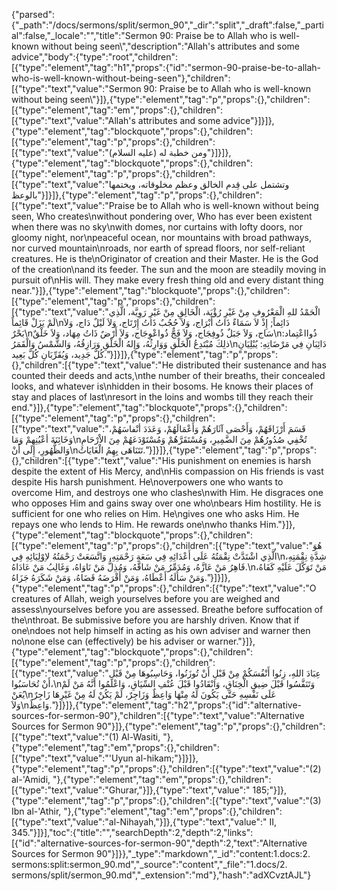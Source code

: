 {"parsed":{"_path":"/docs/sermons/split/sermon_90","_dir":"split","_draft":false,"_partial":false,"_locale":"","title":"Sermon 90:  Praise be to Allah who is well-known without being seen\\","description":"Allah's attributes and some advice","body":{"type":"root","children":[{"type":"element","tag":"h1","props":{"id":"sermon-90-praise-be-to-allah-who-is-well-known-without-being-seen"},"children":[{"type":"text","value":"Sermon 90:  Praise be to Allah who is well-known without being seen\\"}]},{"type":"element","tag":"p","props":{},"children":[{"type":"element","tag":"em","props":{},"children":[{"type":"text","value":"Allah's attributes and some advice"}]}]},{"type":"element","tag":"blockquote","props":{},"children":[{"type":"element","tag":"p","props":{},"children":[{"type":"text","value":"ومن خطبة له (عليه السلام)"}]}]},{"type":"element","tag":"blockquote","props":{},"children":[{"type":"element","tag":"p","props":{},"children":[{"type":"text","value":"وتشتمل على قِدم الخالق وعظم مخلوقاته، ويختمها بالوعظ"}]}]},{"type":"element","tag":"p","props":{},"children":[{"type":"text","value":"Praise be to Allah who is well-known without being seen, Who creates\nwithout pondering over, Who has ever been existent when there was no sky\nwith domes, nor curtains with lofty doors, nor gloomy night, nor\npeaceful ocean, nor mountains with broad pathways, nor curved mountain\nroads, nor earth of spread floors, nor self-reliant creatures. He is the\nOriginator of creation and their Master. He is the God of the creation\nand its feeder. The sun and the moon are steadily moving in pursuit of\nHis will. They make every fresh thing old and every distant thing near."}]},{"type":"element","tag":"blockquote","props":{},"children":[{"type":"element","tag":"p","props":{},"children":[{"type":"text","value":"الْحَمْدُ للهِ الْمَعْرُوفِ مِنْ غَيْرِ رُؤْيَة، الْخَالِقِ مِنْ غَيْرِ رَوِيَّة، الَّذِي لَمْ يَزَلْ قَائِماً\nدَائِماً; إِذْ لاَ سَمَاءٌ ذَاتُ أَبْرَاج، وَلاَ حُجُبٌ ذَاتُ إِرْتَاج، وَلاَ لَيْلٌ دَاج، وَلاَ بَحْرٌ\nسَاج، وَلاَ جَبَلٌ ذُوفِجَاج، وَلاَ فَجٌّ ذُواعْوِجَاج، وَلاَ أَرْضٌ ذَاتُ مِهَاد، وَلاَ خَلْقٌ\nذُوااعْتِماد: ذلِكَ مُبْتَدِعُ الْخَلْقِ وَوَارِثُهُ، وَإِلهُ الْخَلْقِ وَرَازِقُهُ، وَالشَّمْسُ وَالْقَمَرُ\nدَائِبَانِ فِي مَرْضَاتِهِ: يُبْلِيَانِ كُلَّ جَدِيد، وَيُقَرِّبَانِ كُلَّ بَعِيد."}]}]},{"type":"element","tag":"p","props":{},"children":[{"type":"text","value":"He distributed their sustenance and has counted their deeds and acts,\nthe number of their breaths, their concealed looks, and whatever is\nhidden in their bosoms. He knows their places of stay and places of last\nresort in the loins and wombs till they reach their end."}]},{"type":"element","tag":"blockquote","props":{},"children":[{"type":"element","tag":"p","props":{},"children":[{"type":"text","value":"قَسَمَ أَرْزَاقَهُمْ، وَأَحْصَى آثَارَهُمْ وَأَعْمَالَهُمْ، وَعَدَدَ أنْفاسَهُمْ، وَخَائِنَةَ أعْيُنِهِمْ وَمَا\nتُخْفِي صُدُورُهُمْ مِنَ الضَّمِيرِ، وَمُسْتَقَرَّهُمْ وَمُسْتَوْدَعَهُمْ مِنَ الاْرْحَامِ وَالظُّهُورِ، إِلَى أَنْ\nتَتَنَاهَى بِهِمُ الْغَايَاتُ."}]}]},{"type":"element","tag":"p","props":{},"children":[{"type":"text","value":"His punishment on enemies is harsh despite the extent of His Mercy, and\nHis compassion on His friends is vast despite His harsh punishment. He\noverpowers one who wants to overcome Him, and destroys one who clashes\nwith Him. He disgraces one who opposes Him and gains sway over one who\nbears Him hostility. He is sufficient for one who relies on Him. He\ngives one who asks Him. He repays one who lends to Him. He rewards one\nwho thanks Him."}]},{"type":"element","tag":"blockquote","props":{},"children":[{"type":"element","tag":"p","props":{},"children":[{"type":"text","value":"هُوَ الَّذِي اشْتَدَّتْ نِقْمَتُهُ عَلَى أَعْدَائِهِ فِي سَعَةِ رَحْمَتِهِ، وَاتَّسَعَتْ رَحْمَتُهُ لاِوْلِيَائِهِ فِي\nشِدَّةِ نِقْمَتِهِ، قَاهِرُ مَنْ عَازَّهُ، وَمُدَمِّرُ مَنْ شَاقَّهُ، وَمُذِلُّ مَنْ نَاوَاهُ، وَغَالِبُ مَنْ عَادَاهُ.\nمَنْ تَوَكَّلَ عَلَيْهِ كَفَاهُ، وَمَنْ سَأَلَهُ أَعْطَاهُ، وَمَنْ أَقْرَضَهُ قَضَاهُ، وَمَنْ شَكَرَهُ جَزَاهُ."}]}]},{"type":"element","tag":"p","props":{},"children":[{"type":"text","value":"O creatures of Allah, weigh yourselves before you are weighed and assess\nyourselves before you are assessed. Breathe before suffocation of the\nthroat. Be submissive before you are harshly driven. Know that if one\ndoes not help himself in acting as his own adviser and warner then no\none else can (effectively) be his adviser or warner."}]},{"type":"element","tag":"blockquote","props":{},"children":[{"type":"element","tag":"p","props":{},"children":[{"type":"text","value":"عِبَادَ اللهِ، زِنُوا أَنْفُسَكُمْ مِنْ قَبْلِ أَنْ تُوزَنُوا، وَحَاسِبُوهَا مِنْ قَبْلِ أَنْ تُحَاسَبُوا،\nوَتَنَفَّسُوا قَبْلَ ضِيقِ الْخِنَاقِ، وَانْقَادُوا قَبْلَ عُنْفِ السِّيَاقِ، وَاعْلَمُوا أَنَّهُ مَنْ لَمْ يُعَنْ\nعَلَى نَفْسِهِ حَتَّى يَكُونَ لَهُ مِنْهَا وَاعِظٌ وَزَاجِرٌ، لَمْ يَكُنْ لَهُ مِنْ غَيْرِهَا زَاجِرٌ وَلاَ\nوَاعِظٌ."}]}]},{"type":"element","tag":"h2","props":{"id":"alternative-sources-for-sermon-90"},"children":[{"type":"text","value":"Alternative Sources for Sermon 90"}]},{"type":"element","tag":"p","props":{},"children":[{"type":"text","value":"(1) Al-Wasiti, "},{"type":"element","tag":"em","props":{},"children":[{"type":"text","value":"'Uyun al-hikam;"}]}]},{"type":"element","tag":"p","props":{},"children":[{"type":"text","value":"(2) al-'Amidi, "},{"type":"element","tag":"em","props":{},"children":[{"type":"text","value":"Ghurar,"}]},{"type":"text","value":" 185;"}]},{"type":"element","tag":"p","props":{},"children":[{"type":"text","value":"(3) Ibn al-'Athir, "},{"type":"element","tag":"em","props":{},"children":[{"type":"text","value":"al-Nihayah,"}]},{"type":"text","value":" II, 345."}]}],"toc":{"title":"","searchDepth":2,"depth":2,"links":[{"id":"alternative-sources-for-sermon-90","depth":2,"text":"Alternative Sources for Sermon 90"}]}},"_type":"markdown","_id":"content:1.docs:2. sermons:split:sermon_90.md","_source":"content","_file":"1.docs/2. sermons/split/sermon_90.md","_extension":"md"},"hash":"adXCvztAJL"}
